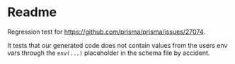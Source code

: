 # Readme

Regression test for https://github.com/prisma/prisma/issues/27074.

It tests that our generated code does not contain values from the users env vars through the `env(...)` placeholder in the schema file by accident.
